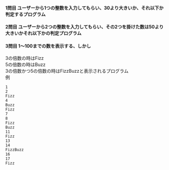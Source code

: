 #### 1問目 ユーザーから1つの整数を入力してもらい、30より大きいか、それ以下か判定するプログラム

#### 2問目 ユーザーから2つの整数を入力してもらい、その2つを掛けた数は50より大きいかそれ以下かの判定プログラム

#### 3問目 1～100までの数を表示する、しかし
3の倍数の時はFizz  
5の倍数の時はBuzz  
3の倍数かつ5の倍数の時はFizzBuzzと表示されるプログラム  
例
```
1
2
Fizz
4
Buzz
Fizz
7
8
Fizz
Buzz
11
Fizz
13
14
FizzBuzz
16
17
Fizz
```